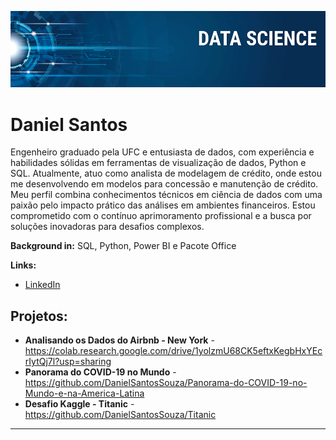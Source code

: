 <p align="center">
  <img src="banner.png" >
</p>

# Daniel Santos
Engenheiro graduado pela UFC e entusiasta de dados, com experiência e habilidades sólidas em ferramentas de visualização de dados, Python e SQL. Atualmente, atuo como analista de modelagem de crédito, onde estou me desenvolvendo em modelos para concessão e manutenção de crédito. Meu perfil combina conhecimentos técnicos em ciência de dados com uma paixão pelo impacto prático das análises em ambientes financeiros. Estou comprometido com o contínuo aprimoramento profissional e a busca por soluções inovadoras para desafios complexos.


**Background in:** SQL, Python, Power BI e Pacote Office

**Links:**
* [LinkedIn](https://www.linkedin.com/in/daniel-dos-santos-souza-42388614b/)

## Projetos:

* **Analisando os Dados do Airbnb - New York** - https://colab.research.google.com/drive/1yolzmU68CK5eftxKegbHxYEcrIytQj7l?usp=sharing
* **Panorama do COVID-19 no Mundo** - https://github.com/DanielSantosSouza/Panorama-do-COVID-19-no-Mundo-e-na-America-Latina
* **Desafio Kaggle - Titanic** - https://github.com/DanielSantosSouza/Titanic
---




